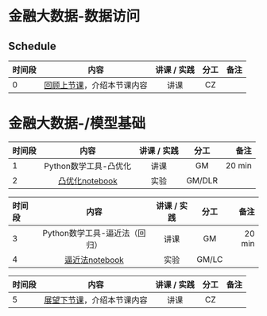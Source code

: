 # 金融大数据-数据访问
## Schedule

|  时间段   |  内容    |   讲课 / 实践  |  分工  |    备注   |
| :---     |   :----:    |   :----:    |    :----:    |       ---: |
|    0     | [回顾上节课](9-FBD.md)，介绍本节课内容     |  讲课    |     CZ     |         |


# 金融大数据-/模型基础

|时间段   |  内容    | 讲课 / 实践     |  分工  |  备注       |
| :---    |   :----:    |   :----:    |    :----:    | ---: |
|    1    |   Python数学工具-凸优化   |    讲课  |      GM    |     20 min    |
|    2    |   [凸优化notebook](PythonFBD/)     |    实验  |      GM/DLR     |         |


|时间段   |  内容    | 讲课 / 实践     |  分工  |  备注       |
| :---    |   :----:    |   :----:    |    :----:    | ---: |
|    3    |   Python数学工具-逼近法（回归）     |    讲课  |      GM    |    20 min     |
|    4    |   [逼近法notebook](PythonFBD/)     |    实验  |      GM/LC     |         |


|时间段     |  内容    | 讲课 / 实践     |  分工  |备注       |
| :---      |   :----:    |   :----:    |    :----:    |       ---: |
|   5     | [展望下节课](11-FBD.md)，介绍本节课内容     |  讲课    |     CZ     |         |
